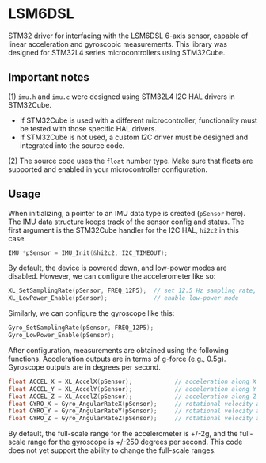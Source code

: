 # LSM6DSL
STM32 driver for interfacing with the LSM6DSL 6-axis sensor, capable of linear acceleration and gyroscopic measurements.
This library was designed for STM32L4 series microcontrollers using STM32Cube.  

## Important notes
(1) `imu.h` and `imu.c` were designed using STM32L4 I2C HAL drivers in STM32Cube. 
- If STM32Cube is used with a different microcontroller, functionality must be tested with those specific HAL drivers.
- If STM32Cube is not used, a custom I2C driver must be designed and integrated into the source code.

(2) The source code uses the `float` number type. Make sure that floats are supported and enabled in your microcontroller configuration. 

## Usage
When initializing, a pointer to an IMU data type is created (`pSensor` here). The IMU data structure keeps track of the sensor config and status. 
The first argument is the STM32Cube handler for the I2C HAL, `hi2c2` in this case. 
``` c
IMU *pSensor = IMU_Init(&hi2c2, I2C_TIMEOUT);
```

By default, the device is powered down, and low-power modes are disabled. However, we can configure the accelerometer like so:
``` c
XL_SetSamplingRate(pSensor, FREQ_12P5);  // set 12.5 Hz sampling rate, see "imu.h" for other options
XL_LowPower_Enable(pSensor);             // enable low-power mode
```

Similarly, we can configure the gyroscope like this:
``` c
Gyro_SetSamplingRate(pSensor, FREQ_12P5);
Gyro_LowPower_Enable(pSensor);
```

After configuration, measurements are obtained using the following functions. Acceleration outputs are in terms of g-force (e.g., 0.5g). Gyroscope outputs are in degrees per second.
``` c
float ACCEL_X = XL_AccelX(pSensor);            // acceleration along X
float ACCEL_Y = XL_AccelY(pSensor);            // acceleration along Y
float ACCEL_Z = XL_AccelZ(pSensor);            // acceleration along Z
float GYRO_X = Gyro_AngularRateX(pSensor);     // rotational velocity about X-axis
float GYRO_Y = Gyro_AngularRateY(pSensor);     // rotational velocity about Y-axis
float GYRO_Z = Gyro_AngularRateZ(pSensor);     // rotational velocity about Z-axis
```

By default, the full-scale range for the accelerometer is +/-2g, and the full-scale range for the gyroscope is +/-250 degrees per second.
This code does not yet support the ability to change the full-scale ranges. 
